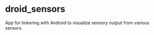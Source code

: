 droid_sensors
=============

App for tinkering with Android to visualize sensory output from various sensors.
